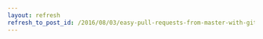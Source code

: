 ```yaml
---
layout: refresh
refresh_to_post_id: /2016/08/03/easy-pull-requests-from-master-with-git-offload
---
```

